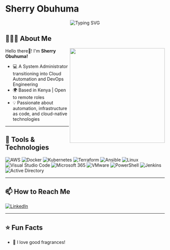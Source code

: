 # Sherry Obuhuma

<div align="center">
  <img src="https://readme-typing-svg.herokuapp.com?font=Fira+Code&size=32&duration=3000&pause=2000&color=00D9FF&center=true&vCenter=true&width=940&lines=Cloud+Automation+%26+DevOps+Engineer;System+Administrator+transitioning+into+CloudOps" alt="Typing SVG" />
</div>

## 👩🏽‍💻 About Me

<img align="right" src="https://media.giphy.com/media/L1R1tvI9svkIWwpVYr/giphy.gif" width="300"/>

Hello there👋! I'm **Sherry Obuhuma!**

- 💻 A System Administrator transitioning into Cloud Automation and DevOps Engineering
- 🌍 Based in Kenya | Open to remote roles
- 💡 Passionate about automation, infrastructure as code, and   cloud-native technologies 

---

## 🚀 Tools & Technologies

![AWS](https://img.shields.io/badge/AWS-232F3E?style=for-the-badge&logo=amazon-aws)
![Docker](https://img.shields.io/badge/Docker-2496ED?style=for-the-badge&logo=docker)
![Kubernetes](https://img.shields.io/badge/Kubernetes-326ce5?style=for-the-badge&logo=kubernetes)
![Terraform](https://img.shields.io/badge/Terraform-7B42BC?style=for-the-badge&logo=terraform)
![Ansible](https://img.shields.io/badge/Ansible-EE0000?style=for-the-badge&logo=ansible&logoColor=white)
![Linux](https://img.shields.io/badge/Linux-FCC624?style=for-the-badge&logo=linux&logoColor=black)
![Visual Studio Code](https://img.shields.io/badge/VS%20Code-007ACC?style=for-the-badge&logo=visual-studio-code&logoColor=white)
![Microsoft 365](https://img.shields.io/badge/Microsoft365-D83B01?style=for-the-badge&logo=microsoft&logoColor=white)
![VMware](https://img.shields.io/badge/VMware-607078?style=for-the-badge&logo=vmware&logoColor=white)
![PowerShell](https://img.shields.io/badge/PowerShell-012456?style=for-the-badge&logo=powershell&logoColor=white)
![Jenkins](https://img.shields.io/badge/Jenkins-D24939?style=for-the-badge&logo=jenkins&logoColor=white)
![Active Directory](https://img.shields.io/badge/Active%20Directory-0078D4?style=for-the-badge&logo=microsoft&logoColor=white)

---

## 📫 How to Reach Me
[![LinkedIn](https://img.shields.io/badge/LinkedIn-Connect-blue?logo=linkedin)](https://www.linkedin.com/in/sherryobuhuma/)

---

## ⭐️ Fun Facts
- 💐 I love good fragrances!
